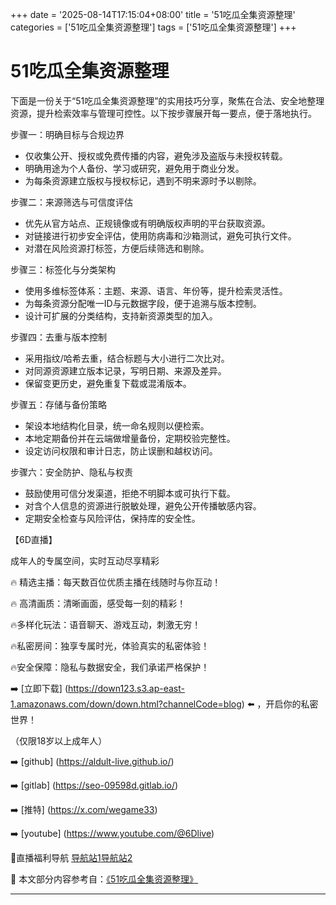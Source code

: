 +++
date = '2025-08-14T17:15:04+08:00'
title = '51吃瓜全集资源整理'
categories = ['51吃瓜全集资源整理']
tags = ['51吃瓜全集资源整理']
+++

# 51吃瓜全集资源整理

下面是一份关于“51吃瓜全集资源整理”的实用技巧分享，聚焦在合法、安全地整理资源，提升检索效率与管理可控性。以下按步骤展开每一要点，便于落地执行。

步骤一：明确目标与合规边界
- 仅收集公开、授权或免费传播的内容，避免涉及盗版与未授权转载。
- 明确用途为个人备份、学习或研究，避免用于商业分发。
- 为每条资源建立版权与授权标记，遇到不明来源时予以剔除。

步骤二：来源筛选与可信度评估
- 优先从官方站点、正规镜像或有明确版权声明的平台获取资源。
- 对链接进行初步安全评估，使用防病毒和沙箱测试，避免可执行文件。
- 对潜在风险资源打标签，方便后续筛选和剔除。

步骤三：标签化与分类架构
- 使用多维标签体系：主题、来源、语言、年份等，提升检索灵活性。
- 为每条资源分配唯一ID与元数据字段，便于追溯与版本控制。
- 设计可扩展的分类结构，支持新资源类型的加入。

步骤四：去重与版本控制
- 采用指纹/哈希去重，结合标题与大小进行二次比对。
- 对同源资源建立版本记录，写明日期、来源及差异。
- 保留变更历史，避免重复下载或混淆版本。

步骤五：存储与备份策略
- 架设本地结构化目录，统一命名规则以便检索。
- 本地定期备份并在云端做增量备份，定期校验完整性。
- 设定访问权限和审计日志，防止误删和越权访问。

步骤六：安全防护、隐私与权责
- 鼓励使用可信分发渠道，拒绝不明脚本或可执行下载。
- 对含个人信息的资源进行脱敏处理，避免公开传播敏感内容。
- 定期安全检查与风险评估，保持库的安全性。

【6D直播】

 成年人的专属空间，实时互动尽享精彩

🔥 精选主播：每天数百位优质主播在线随时与你互动！

🔥 高清画质：清晰画面，感受每一刻的精彩！

🔥多样化玩法：语音聊天、游戏互动，刺激无穷！

🔥私密房间：独享专属时光，体验真实的私密体验！

🔥安全保障：隐私与数据安全，我们承诺严格保护！

➡️ [立即下载] (https://down123.s3.ap-east-1.amazonaws.com/down/down.html?channelCode=blog) ⬅️ ，开启你的私密世界！

 （仅限18岁以上成年人）

➡️ [github] (https://aldult-live.github.io/)

➡️ [gitlab] (https://seo-09598d.gitlab.io/)

➡️ [推特] (https://x.com/wegame33)

➡️ [youtube] (https://www.youtube.com/@6Dlive)

🔞直播福利导航   [导航站1](https://webstack-86085a.gitlab.io/)[导航站2](https://onlygit123-2.github.io/)


📘 本文部分内容参考自：[《51吃瓜全集资源整理》](https://webstack-hugo-9.pages.dev/)

---
